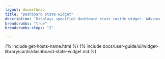 ```yaml
---
layout: docwithnav
title: "Dashboard state widget"
description: "Displays specified dashboard state inside widget. Advanced widget settings allows you to configure target dashboard state to be displayed."
breadcrumbs: "true"
breadcrumbs-steps: "2"

---
```

{% include get-hosts-name.html %}
{% include docs/user-guide/ui/widget-library/cards/dashboard-state-widget.md %}
